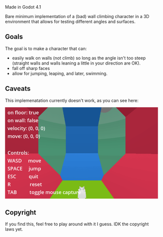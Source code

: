 Made in Godot 4.1 <br>

Bare minimum implementation of a (bad) wall climbing character in a 3D environment that allows for testing different angles and surfaces.

## Goals
The goal is to make a character that can: 
- easily walk on walls (not climb) so long as the angle isn't too steep (straight walls and walls leaning a little in your direction are OK).
- fall off sharp faces
- allow for jumping, leaping, and later, swimming.

## Caveats
This implemenatation currently doesn't work, as you can see here: 

![til](./play.gif)


## Copyright
If you find this, feel free to play around with it I guess. IDK the copyright laws yet.
